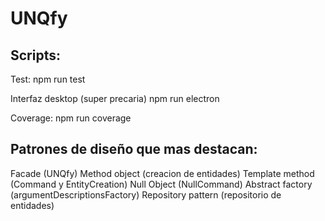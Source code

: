# UNQfy

Scripts:
--

Test:
  npm run test

Interfaz desktop (super precaria)
  npm run electron

Coverage:
  npm run coverage


Patrones de diseño que mas destacan:
--

Facade (UNQfy)
Method object (creacion de entidades)
Template method (Command y EntityCreation)
Null Object (NullCommand)
Abstract factory (argumentDescriptionsFactory)
Repository pattern (repositorio de entidades)
